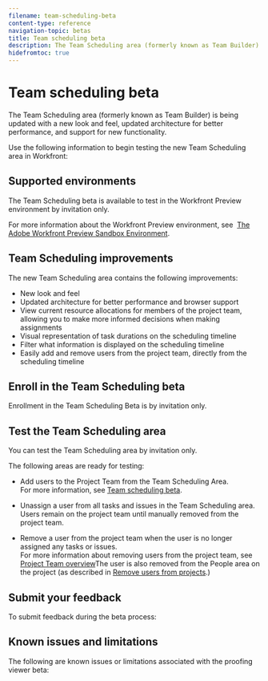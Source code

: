 ```yaml
---
filename: team-scheduling-beta
content-type: reference
navigation-topic: betas
title: Team scheduling beta
description: The Team Scheduling area (formerly known as Team Builder) is being updated with a new look and feel, updated architecture for better performance, and support for new functionality.
hidefromtoc: true
---
```


# Team scheduling beta

The Team Scheduling area (formerly known as Team Builder)&nbsp;is being updated&nbsp;with a new look and feel, updated&nbsp;architecture for better performance, and support for new functionality.

Use the following information to begin testing the new Team Scheduling area in Workfront:

## Supported environments

The Team Scheduling&nbsp;beta is available to test in the Workfront Preview environment by invitation only.

For more information about the Workfront Preview environment, see&nbsp; [The Adobe Workfront Preview Sandbox Environment](../../administration-and-setup/set-up-workfront/workfront-testing-environments/wf-preview-sandbox-environment.md).

## Team Scheduling&nbsp;improvements

The new Team Scheduling area&nbsp;contains the following improvements:

* New look and feel
* Updated architecture for better performance and browser support
* View current resource allocations for members of the project team, allowing you to make more informed decisions when making assignments
* Visual representation of task durations on the scheduling timeline
* Filter what information is displayed on the scheduling timeline
* Easily add and remove users from the project team, directly from the scheduling timeline

## Enroll in the Team Scheduling&nbsp;beta

Enrollment in the Team Scheduling Beta is by invitation only.

## Test the Team Scheduling area

You can test the Team Scheduling area&nbsp;by invitation only.

The following areas are ready for testing:

* Add users to the Project Team from the Team Scheduling Area.  
  For more information, see [Team scheduling beta](#manually-adding-users-to-a-project-team--with-id-115000141154--missing).

* Unassign a user from all tasks and issues in the Team Scheduling area. Users remain on the project team until manually removed from the project team.
* Remove a user from the project team when the user is no longer assigned any tasks or issues.  
  For more information about removing users from the project team, see [Project Team overview](../../manage-work/projects/planning-a-project/project-team-overview.md)The user is also removed from the People area on the project (as described in [Remove users from projects](../../manage-work/projects/manage-projects/remove-users-from-projects.md).)

## Submit your feedback

To submit feedback during the beta process:

## Known issues and limitations

The following are known issues or limitations associated with the proofing viewer beta:
